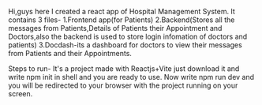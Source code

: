 Hi,guys here I created a react app of Hospital Management System.
It contains 3 files-
1.Frontend app(for Patients)
2.Backend(Stores all the messages from Patients,Details of Patients their Appointment and Doctors,also the backend is used to store login infomation of doctors and patients)
3.Docdash-its a dashboard for doctors to view their messages from Patients and their Appointments.

Steps to run-
It's a project made with Reactjs+Vite just download it and write npm init in shell and you are ready to use.
Now write npm run dev and you will be redirected to your browser with the project running on your screen.
